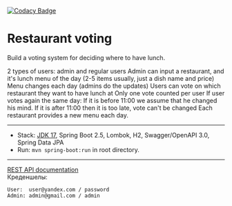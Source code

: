 [![Codacy Badge](https://app.codacy.com/project/badge/Grade/c567df7d3f9f4ff3a4c7f185f59600b4)](https://www.codacy.com/gh/ILYCH404/RestorantVoting/dashboard?utm_source=github.com&amp;utm_medium=referral&amp;utm_content=ILYCH404/RestorantVoting&amp;utm_campaign=Badge_Grade)

Restaurant voting
===============================

Build a voting system for deciding where to have lunch.

2 types of users: admin and regular users
Admin can input a restaurant, and it's lunch menu of the day (2-5 items usually, just a dish name and price)
Menu changes each day (admins do the updates)
Users can vote on which restaurant they want to have lunch at
Only one vote counted per user
If user votes again the same day:
If it is before 11:00 we assume that he changed his mind.
If it is after 11:00 then it is too late, vote can't be changed
Each restaurant provides a new menu each day.

-------------------------------------------------------------

- Stack: [JDK 17](http://jdk.java.net/17/), Spring Boot 2.5,
Lombok, H2, Swagger/OpenAPI 3.0, 
 Spring Data JPA
- Run: `mvn spring-boot:run` in root directory.

-----------------------------------------------------

[REST API documentation](http://localhost:8080/swagger-ui.html)  
Креденшелы:
```
User:  user@yandex.com / password
Admin: admin@gmail.com / admin
```